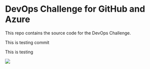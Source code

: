 # DevOps Challenge for GitHub and Azure

This repo contains the source code for the DevOps Challenge.


This is testing commit

This is testing

![](https://github.com/rthakkarsynoptek/csabootcamp/workflows/.github/workflows/azure.yml/badge.svg)
